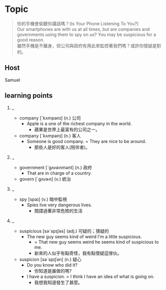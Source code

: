 # Topic

> 你的手機會偷聽你講話嗎？(Is Your Phone Listening To You?)<br>
> Our smartphones are with us at all times, but are companies and governments using them to spy on us? You may be suspicious for a good reason.<br>
> 雖然手機是不離身，但公司與政府有用此來監控著我們嗎？或許你懷疑是對的。<br>

## Host
Samuel

## learning points

1. _
    * company   [ˋkʌmpənɪ]  (n.)  公司
        - Apple is a one of the richest company in the world.
            + 蘋果是世界上最富有的公司之一。
    * company   [ˋkʌmpənɪ]  (n.)  客人
        - Someone is good company. = They are nice to be around.
            + 那些人是好的客人(陪伴者)。

2. _
    * government  [ˋgʌvɚnmənt]  (n.)  政府
        - That are in charge of a country.
    * govern  [ˋgʌvɚn]  (v.)  統治

3. _
    * spy  [spaɪ]  (v.)  暗中監視
        - Spies live very dangerous lives.
            + 間諜過著非常危險的生活

4. _
    * suspicious  [səˋspɪʃəs]  (adj.)  可疑的；猜疑的
        - The new guy seems kind of weird I'm a little suspicious.
            + = That new guy seems weird he seems kind of suspicious to me.
            + 新來的人似乎有點奇怪，我有點懷疑這傢伙。
    * suspicion  [səˋspɪʃən]  (n.)  疑心
        - Do you know who did it?
            + 你知道是誰做的嗎?
        - I have a suspicion. = I think I have an idea of what is going on.
            + 我想我知道發生了甚麼。